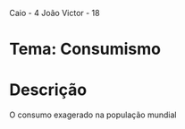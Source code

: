 Caio - 4
João Victor - 18

# Tema: Consumismo


# Descrição 

O consumo exagerado na população mundial 
